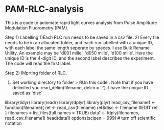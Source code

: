 # PAM-RLC-analysis


This is a code to automate rapid light curves analysis from Pulse Amplitude Modulation Fluorometry (PAM). 

Step 1) Labelling
1)Each RLC run needs to be saved in a csv file.
2) Every file needs to be in an allocated folder, and each run labelled with a unique ID, with each label the same length seperate by spaces. I use Bulk Rename Utility. An example may be 'd001 mille', 'd050 mille',  'd100 mille'. Here the unique ID is the 4-digit ID, and the second label describes the experiment. The code will read the first label. 


Step 2)
IMprting folder of RLC. 
1) Set working directory to folder > RUn this code . Note that if you have delimited you read_delim(filename, delim = ';'). I have the unique ID saved as 'disc'

library(tidyr)
library(readr)
library(dplyr)
library(plyr)
read_csv_filename1 <- function(filename){
    ret <- read_csv(filename)
    ret$disc <- filename #EDIT
    ret
}
filenames = list.files(full.names = TRUE)
data1 <- ldply(filenames, read_csv_filename1)
head(data1)
options(scipen = 999)  # turn off scientific notation
